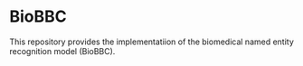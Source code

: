 # BioBBC
This repository provides the implementatiion of the biomedical named entity recognition model (BioBBC).
